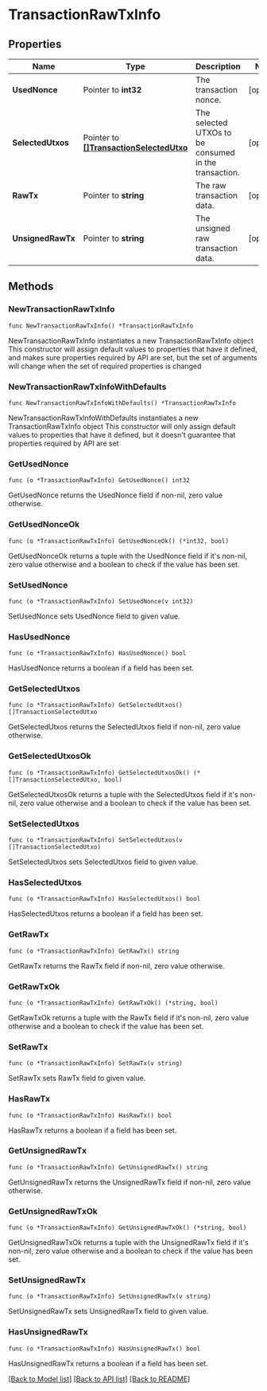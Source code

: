 # TransactionRawTxInfo

## Properties

Name | Type | Description | Notes
------------ | ------------- | ------------- | -------------
**UsedNonce** | Pointer to **int32** | The transaction nonce. | [optional] 
**SelectedUtxos** | Pointer to [**[]TransactionSelectedUtxo**](TransactionSelectedUtxo.md) | The selected UTXOs to be consumed in the transaction. | [optional] 
**RawTx** | Pointer to **string** | The raw transaction data. | [optional] 
**UnsignedRawTx** | Pointer to **string** | The unsigned raw transaction data. | [optional] 

## Methods

### NewTransactionRawTxInfo

`func NewTransactionRawTxInfo() *TransactionRawTxInfo`

NewTransactionRawTxInfo instantiates a new TransactionRawTxInfo object
This constructor will assign default values to properties that have it defined,
and makes sure properties required by API are set, but the set of arguments
will change when the set of required properties is changed

### NewTransactionRawTxInfoWithDefaults

`func NewTransactionRawTxInfoWithDefaults() *TransactionRawTxInfo`

NewTransactionRawTxInfoWithDefaults instantiates a new TransactionRawTxInfo object
This constructor will only assign default values to properties that have it defined,
but it doesn't guarantee that properties required by API are set

### GetUsedNonce

`func (o *TransactionRawTxInfo) GetUsedNonce() int32`

GetUsedNonce returns the UsedNonce field if non-nil, zero value otherwise.

### GetUsedNonceOk

`func (o *TransactionRawTxInfo) GetUsedNonceOk() (*int32, bool)`

GetUsedNonceOk returns a tuple with the UsedNonce field if it's non-nil, zero value otherwise
and a boolean to check if the value has been set.

### SetUsedNonce

`func (o *TransactionRawTxInfo) SetUsedNonce(v int32)`

SetUsedNonce sets UsedNonce field to given value.

### HasUsedNonce

`func (o *TransactionRawTxInfo) HasUsedNonce() bool`

HasUsedNonce returns a boolean if a field has been set.

### GetSelectedUtxos

`func (o *TransactionRawTxInfo) GetSelectedUtxos() []TransactionSelectedUtxo`

GetSelectedUtxos returns the SelectedUtxos field if non-nil, zero value otherwise.

### GetSelectedUtxosOk

`func (o *TransactionRawTxInfo) GetSelectedUtxosOk() (*[]TransactionSelectedUtxo, bool)`

GetSelectedUtxosOk returns a tuple with the SelectedUtxos field if it's non-nil, zero value otherwise
and a boolean to check if the value has been set.

### SetSelectedUtxos

`func (o *TransactionRawTxInfo) SetSelectedUtxos(v []TransactionSelectedUtxo)`

SetSelectedUtxos sets SelectedUtxos field to given value.

### HasSelectedUtxos

`func (o *TransactionRawTxInfo) HasSelectedUtxos() bool`

HasSelectedUtxos returns a boolean if a field has been set.

### GetRawTx

`func (o *TransactionRawTxInfo) GetRawTx() string`

GetRawTx returns the RawTx field if non-nil, zero value otherwise.

### GetRawTxOk

`func (o *TransactionRawTxInfo) GetRawTxOk() (*string, bool)`

GetRawTxOk returns a tuple with the RawTx field if it's non-nil, zero value otherwise
and a boolean to check if the value has been set.

### SetRawTx

`func (o *TransactionRawTxInfo) SetRawTx(v string)`

SetRawTx sets RawTx field to given value.

### HasRawTx

`func (o *TransactionRawTxInfo) HasRawTx() bool`

HasRawTx returns a boolean if a field has been set.

### GetUnsignedRawTx

`func (o *TransactionRawTxInfo) GetUnsignedRawTx() string`

GetUnsignedRawTx returns the UnsignedRawTx field if non-nil, zero value otherwise.

### GetUnsignedRawTxOk

`func (o *TransactionRawTxInfo) GetUnsignedRawTxOk() (*string, bool)`

GetUnsignedRawTxOk returns a tuple with the UnsignedRawTx field if it's non-nil, zero value otherwise
and a boolean to check if the value has been set.

### SetUnsignedRawTx

`func (o *TransactionRawTxInfo) SetUnsignedRawTx(v string)`

SetUnsignedRawTx sets UnsignedRawTx field to given value.

### HasUnsignedRawTx

`func (o *TransactionRawTxInfo) HasUnsignedRawTx() bool`

HasUnsignedRawTx returns a boolean if a field has been set.


[[Back to Model list]](../README.md#documentation-for-models) [[Back to API list]](../README.md#documentation-for-api-endpoints) [[Back to README]](../README.md)


